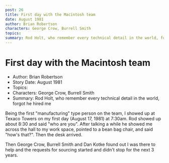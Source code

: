 ```yaml
---
post: 26
title: First day with the Macintosh team
date: August 1981
author: Brian Robertson
characters: George Crow, Burrell Smith
topics: 
summary: Rod Holt, who remember every technical detail in the world, forgot he hired me
---
```


# First day with the Macintosh team
* Author: Brian Robertson
* Story Date: August 1981
* Topics: 
* Characters: George Crow, Burrell Smith
* Summary: Rod Holt, who remember every technical detail in the world, forgot he hired me

Being the first "manufacturing" type person on the team, I showed up at Texaco Towers on my first day (August 17, 1981) at 7:30am. Rod showed up about 8:30 and said "who are you". After talking a while he showed me across the hall to my work space, pointed to a bean bag chair, and said "how's that?". Then the desk arrived.


Then George Crow, Burrell Smith and Dan Kotke found out I was there to help and the requests for sourcing started and didn't stop for the next 3 years.

